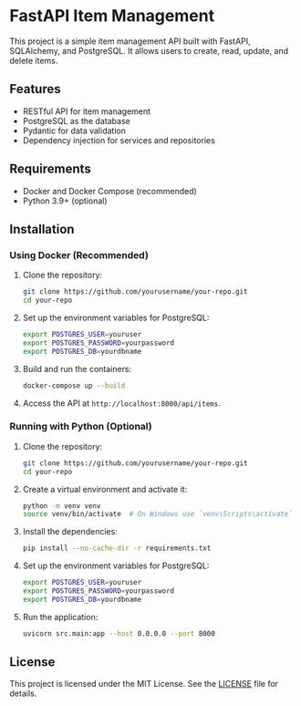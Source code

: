 # FastAPI Item Management

This project is a simple item management API built with FastAPI, SQLAlchemy, and PostgreSQL. It allows users to create, read, update, and delete items.

## Features

- RESTful API for item management
- PostgreSQL as the database
- Pydantic for data validation
- Dependency injection for services and repositories

## Requirements

- Docker and Docker Compose (recommended)
- Python 3.9+ (optional)

## Installation

### Using Docker (Recommended)

1. Clone the repository:
   ```bash
   git clone https://github.com/yourusername/your-repo.git
   cd your-repo
   ```

2. Set up the environment variables for PostgreSQL:
   ```bash
   export POSTGRES_USER=youruser
   export POSTGRES_PASSWORD=yourpassword
   export POSTGRES_DB=yourdbname
   ```

3. Build and run the containers:
   ```bash
   docker-compose up --build
   ```

4. Access the API at `http://localhost:8000/api/items`.

### Running with Python (Optional)

1. Clone the repository:
   ```bash
   git clone https://github.com/yourusername/your-repo.git
   cd your-repo
   ```

2. Create a virtual environment and activate it:
   ```bash
   python -m venv venv
   source venv/bin/activate  # On Windows use `venv\Scripts\activate`
   ```

3. Install the dependencies:
   ```bash
   pip install --no-cache-dir -r requirements.txt
   ```

4. Set up the environment variables for PostgreSQL:
   ```bash
   export POSTGRES_USER=youruser
   export POSTGRES_PASSWORD=yourpassword
   export POSTGRES_DB=yourdbname
   ```

5. Run the application:
   ```bash
   uvicorn src.main:app --host 0.0.0.0 --port 8000
   ```

## License

This project is licensed under the MIT License. See the [LICENSE](LICENSE) file for details.
